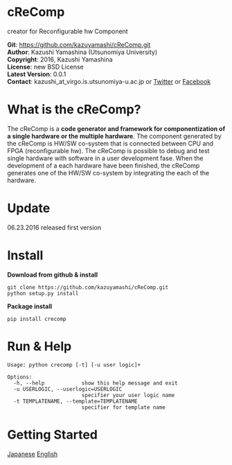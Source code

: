 cReComp
===============================
creator for Reconfigurable hw Component  
  
**Git**:         https://github.com/kazuyamashi/cReComp.git  
**Author**:      Kazushi Yamashina (Utsunomiya University)  
**Copyright**:   2016, Kazushi Yamashina  
**License**:      new BSD License   
**Latest Version**: 0.0.1  
**Contact**: 	 kazushi_at_virgo.is.utsunomiya-u.ac.jp  or [Twitter](https://twitter.com/KazushihsuzaK) or [Facebook](https://www.facebook.com/kazushi.yamashina?fref=nf)


What is the cReComp?
===============================
The cReComp is a **code generator and framework for componentization of a single hardware or the multiple hardware**. The component generated by the cReComp is HW/SW co-system that is connected between CPU and FPGA (reconfigurable hw). The cReComp is possible to debug and test single hardware with software in a user development fase. When the development of a each hardware have been finished, the cReComp generates one of the HW/SW co-system by integrating the each of the hardware.

Update
=================================
06.23.2016 released first version  

Install
================================

**Download from github & install**

```
git clone https://github.com/kazuyamashi/cReComp.git
python setup.py install
```

**Package install**

```
pip install crecomp
```

Run & Help
===============================

```
Usage: python crecomp [-t] [-u user logic]+

Options:
  -h, --help            show this help message and exit
  -u USERLOGIC, --userlogic=USERLOGIC
                        specifier your user logic name
  -t TEMPLATENAME, --template=TEMPLATENAME
                        specifier for template name
```

Getting Started
===============================
[Japanese](https://kazuyamashi.github.io/crecomp_doc/getting_started_jp.html)
[English](https://kazuyamashi.github.io/crecomp_doc/getting_started_en.html)

